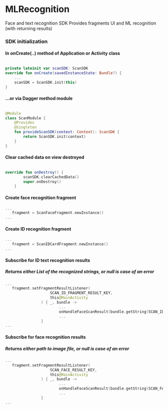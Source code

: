 # MLRecognition
Face and text recognition SDK
Provides fragments UI and ML recognition (with returning results)
 

### SDK initialization
#### In onCreate(..) method of Application or Activity class
```kotlin

private lateinit var scanSDK: ScanSDK
override fun onCreate(savedInstanceState: Bundle?) {
    ...
    scanSDK = ScanSDK.init(this)
}
```
#### ...or via Dagger method module
```kotlin

@Module
class ScanModule {
    @Provides
    @Singleton
    fun provideScanSDK(context: Context): ScanSDK {
        return ScanSDK.init(context)
    }
}
```

#### Clear cached data on view  destroyed
```kotlin

override fun onDestroy() {
        scanSDK.clearCachedData()
        super.onDestroy()
    }
```

#### Create face recognition fragment
```kotlin
...
   fragment = ScanFaceFragment.newInstance()
...
```

#### Create ID recognition fragment
```kotlin
...
   fragment = ScanIDCardFragment.newInstance()
...
```

#### Subscribe for ID text recognition results
##### Returns either List of the recognized strings, or null is case of an error
```kotlin
...
   fragment.setFragmentResultListener(
                    SCAN_ID_FRAGMENT_RESULT_KEY,
                    this@MainActivity
                ) { _, bundle ->
                        ...
                        onHandleFaceScanResult(bundle.getString(SCAN_ID_FRAGMENT_RESULT))
                        ...
                }
...
```


#### Subscribe for face recognition results
##### Returns either path to image file, or null is case of an error
```kotlin
...
   fragment.setFragmentResultListener(
                    SCAN_FACE_RESULT_KEY,
                    this@MainActivity
                ) { _, bundle ->
                        ...
                        onHandleFaceScanResult(bundle.getString(SCAN_FACE_FRAGMENT_RESULT))
                        ...
                }
...
```
